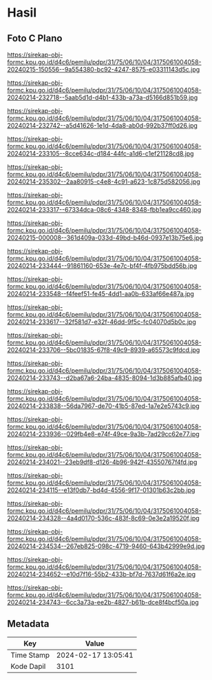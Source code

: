 # Hasil

## Foto C Plano

https://sirekap-obj-formc.kpu.go.id/d4c6/pemilu/pdpr/31/75/06/10/04/3175061004058-20240215-150556--9a554380-bc92-4247-8575-e03311143d5c.jpg

https://sirekap-obj-formc.kpu.go.id/d4c6/pemilu/pdpr/31/75/06/10/04/3175061004058-20240214-232718--5aab5d1d-d4b1-433b-a73a-d5166d851b59.jpg

https://sirekap-obj-formc.kpu.go.id/d4c6/pemilu/pdpr/31/75/06/10/04/3175061004058-20240214-232742--a5d41626-1e1d-4da8-ab0d-992b37ff0d26.jpg

https://sirekap-obj-formc.kpu.go.id/d4c6/pemilu/pdpr/31/75/06/10/04/3175061004058-20240214-233105--8cce634c-d184-44fc-a1d6-c1ef21128cd8.jpg

https://sirekap-obj-formc.kpu.go.id/d4c6/pemilu/pdpr/31/75/06/10/04/3175061004058-20240214-235302--2aa80915-c4e8-4c91-a623-1c875d582056.jpg

https://sirekap-obj-formc.kpu.go.id/d4c6/pemilu/pdpr/31/75/06/10/04/3175061004058-20240214-233317--67334dca-08c6-4348-8348-fbb1ea9cc460.jpg

https://sirekap-obj-formc.kpu.go.id/d4c6/pemilu/pdpr/31/75/06/10/04/3175061004058-20240215-000008--361d409a-033d-49bd-b46d-0937e13b75e6.jpg

https://sirekap-obj-formc.kpu.go.id/d4c6/pemilu/pdpr/31/75/06/10/04/3175061004058-20240214-233444--91861160-653e-4e7c-bf4f-4fb975bdd56b.jpg

https://sirekap-obj-formc.kpu.go.id/d4c6/pemilu/pdpr/31/75/06/10/04/3175061004058-20240214-233548--f4feef51-fe45-4dd1-aa0b-633af66e487a.jpg

https://sirekap-obj-formc.kpu.go.id/d4c6/pemilu/pdpr/31/75/06/10/04/3175061004058-20240214-233617--32f581d7-e32f-46dd-9f5c-fc04070d5b0c.jpg

https://sirekap-obj-formc.kpu.go.id/d4c6/pemilu/pdpr/31/75/06/10/04/3175061004058-20240214-233706--5bc01835-67f8-49c9-8939-a65573c9fdcd.jpg

https://sirekap-obj-formc.kpu.go.id/d4c6/pemilu/pdpr/31/75/06/10/04/3175061004058-20240214-233743--d2ba67a6-24ba-4835-8094-1d3b885afb40.jpg

https://sirekap-obj-formc.kpu.go.id/d4c6/pemilu/pdpr/31/75/06/10/04/3175061004058-20240214-233838--56da7967-de70-41b5-87ed-1a7e2e5743c9.jpg

https://sirekap-obj-formc.kpu.go.id/d4c6/pemilu/pdpr/31/75/06/10/04/3175061004058-20240214-233936--029fb4e8-e74f-49ce-9a3b-7ad29cc62e77.jpg

https://sirekap-obj-formc.kpu.go.id/d4c6/pemilu/pdpr/31/75/06/10/04/3175061004058-20240214-234021--23eb9df8-d126-4b96-942f-43550767f4fd.jpg

https://sirekap-obj-formc.kpu.go.id/d4c6/pemilu/pdpr/31/75/06/10/04/3175061004058-20240214-234115--e13f0db7-bd4d-4556-9f17-01301b63c2bb.jpg

https://sirekap-obj-formc.kpu.go.id/d4c6/pemilu/pdpr/31/75/06/10/04/3175061004058-20240214-234328--4a4d0170-536c-483f-8c69-0e3e2a19520f.jpg

https://sirekap-obj-formc.kpu.go.id/d4c6/pemilu/pdpr/31/75/06/10/04/3175061004058-20240214-234534--267eb825-098c-4719-9460-643b42999e9d.jpg

https://sirekap-obj-formc.kpu.go.id/d4c6/pemilu/pdpr/31/75/06/10/04/3175061004058-20240214-234652--e10d7f16-55b2-433b-bf7d-7637d61f6a2e.jpg

https://sirekap-obj-formc.kpu.go.id/d4c6/pemilu/pdpr/31/75/06/10/04/3175061004058-20240214-234743--6cc3a73a-ee2b-4827-b61b-dce8f4bcf50a.jpg


## Metadata

| Key        | Value               |
| ---------- | ------------------- |
| Time Stamp | 2024-02-17 13:05:41 |
| Kode Dapil | 3101                |



